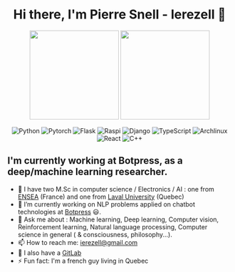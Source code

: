 <h1 align="center">Hi there, I'm Pierre Snell - Ierezell 👋</h1>


<p align="center">
  <img height="200" src="https://github-readme-stats.vercel.app/api?username=ierezell&show_icons=true&theme=dracula&include_all_commits=true" />
  <img height="200" src="https://github-readme-stats.vercel.app/api/top-langs/?username=ierezell&theme=dracula&show_icons=true" />
</p>

<div align="center">  

![Python](https://img.shields.io/badge/-Python-%233776ab?logo=python&style=for-the-badge&logoColor=white)
![Pytorch](https://img.shields.io/badge/-PyTorch-%23EE4C2C.svg?style=for-the-badge&logo=PyTorch&logoColor=white)
![Flask](https://img.shields.io/badge/-Flask-%23eeeeee?logo=flask&style=for-the-badge&logoColor=black)
![Raspi](https://img.shields.io/badge/-RaspberryPi-C51A4A?style=for-the-badge&logo=Raspberry-Pi)
![Django](https://img.shields.io/badge/-Django-%23092E20?logo=django&style=for-the-badge&logoColor=white)
![TypeScript](https://img.shields.io/badge/-TypeScript-007ACC?style=for-the-badge&logo=typescript&logoColor=white)
![Archlinux](https://img.shields.io/badge/-Arch_Linux-1793D1?style=for-the-badge&logo=arch-linux&logoColor=white)
![React](https://img.shields.io/badge/-React-%2357d8fb?logo=react&style=for-the-badge&logoColor=white)
![C++](https://img.shields.io/badge/-C%2B%2B-00599C?style=for-the-badge&logo=c%2B%2B&logoColor=white)

</div>

## I'm currently working at Botpress, as a deep/machine learning researcher.
- :brain: I have two M.Sc in computer science / Electronics / AI : one from [ENSEA](https://www.ensea.fr/fr) (France) and one from [Laval University](https://www.ulaval.ca/) (Quebec)
- 🔭 I’m currently working on NLP problems applied on chatbot technologies at [Botpress](https://github.com/botpress/botpress) :smiley:. 
- 💬 Ask me about : Machine learning, Deep learning, Computer vision, Reinforcement learning, Natural language processing, Computer science in general ( & consciousness, philosophy...). 
- 📫 How to reach me: ierezell@gmail.com
- :fox_face: I also have a [GitLab](https://gitlab.com/ierezell) 
- ⚡ Fun fact: I'm a french guy living in Quebec
